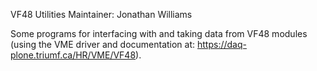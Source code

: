 VF48 Utilities
Maintainer: Jonathan Williams

Some programs for interfacing with and taking data from VF48 modules (using the VME driver and documentation at: https://daq-plone.triumf.ca/HR/VME/VF48).
